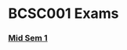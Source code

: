 # BCSC001 Exams



### [Mid Sem 1](https://github.com/dbc2201/gla-bcsc0001-2018/blob/master/exams/mid%20sem%201/README.md)  

